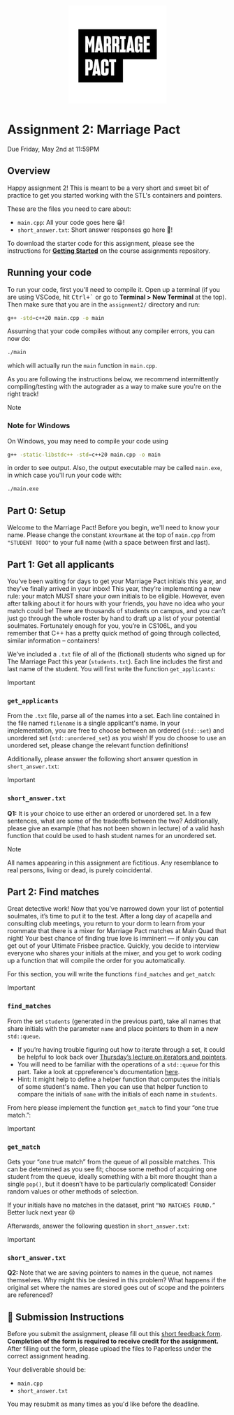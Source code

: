 <p align="center">
  <img src="docs/marriage_pact.png" alt="Marriage Pact Logo" />
</p>

# Assignment 2: Marriage Pact

Due Friday, May 2nd at 11:59PM

## Overview

Happy assignment 2! This is meant to be a very short and sweet bit of practice to get you started working with the STL's containers and pointers.

These are the files you need to care about:

- `main.cpp`: All your code goes here 😀!
- `short_answer.txt`: Short answer responses go here 📝!

To download the starter code for this assignment, please see the instructions for [**Getting Started**](../README.md#getting-started) on the course assignments repository.

## Running your code

To run your code, first you'll need to compile it. Open up a terminal (if you are using VSCode, hit <kbd>Ctrl+\`</kbd> or go to **Terminal > New Terminal** at the top). Then make sure that you are in the `assignment2/` directory and run:

```sh
g++ -std=c++20 main.cpp -o main
```

Assuming that your code compiles without any compiler errors, you can now do:

```sh
./main
```

which will actually run the `main` function in `main.cpp`.

As you are following the instructions below, we recommend intermittently compiling/testing with the autograder as a way to make sure you're on the right track!

> [!NOTE]
>
> ### Note for Windows
>
> On Windows, you may need to compile your code using
>
> ```sh
> g++ -static-libstdc++ -std=c++20 main.cpp -o main
> ```
>
> in order to see output. Also, the output executable may be called `main.exe`, in which case you'll run your code with:
>
> ```sh
> ./main.exe
> ```

## Part 0: Setup

Welcome to the Marriage Pact! Before you begin, we'll need to know your name. Please change the constant `kYourName` at the top of `main.cpp` from `"STUDENT TODO"` to your full name (with a space between first and last).

## Part 1: Get all applicants

You’ve been waiting for days to get your Marriage Pact initials this year, and they’ve finally arrived in your inbox! This year, they’re implementing a new rule: your match MUST share your own initials to be eligible. However, even after talking about it for hours with your friends, you have no idea who your match could be! There are thousands of students on campus, and you can’t just go through the whole roster by hand to draft up a list of your potential soulmates. Fortunately enough for you, you’re in CS106L, and you remember that C++ has a pretty quick method of going through collected, similar information – containers!

We’ve included a `.txt` file of all of the (fictional) students who signed up for The Marriage Pact this year (`students.txt`). Each line includes the first and last name of the student. You will first write the function `get_applicants`:

> [!IMPORTANT]
>
> ### `get_applicants`
>
> From the `.txt` file, parse all of the names into a set. Each line contained in the file named `filename` is a single applicant's name. In your implementation, you are free to choose between an ordered (`std::set`) and unordered set (`std::unordered_set`) as you wish! If you do choose to use an unordered set, please change the relevant function definitions!

Additionally, please answer the following short answer question in `short_answer.txt`:

> [!IMPORTANT]
>
> ### `short_answer.txt`
>
> **Q1:** It is your choice to use either an ordered or unordered set. In a few sentences, what are some of the tradeoffs between the two? Additionally, please give an example (that has not been shown in lecture) of a valid hash function that could be used to hash student names for an unordered set.

> [!NOTE]
> All names appearing in this assignment are fictitious. Any resemblance to real persons, living or dead, is purely coincidental.

## Part 2: Find matches

Great detective work! Now that you’ve narrowed down your list of potential soulmates, it’s time to put it to the test. After a long day of acapella and consulting club meetings, you return to your dorm to learn from your roommate that there is a mixer for Marriage Pact matches at Main Quad that night! Your best chance of finding true love is imminent — if only you can get out of your Ultimate Frisbee practice. Quickly, you decide to interview everyone who shares your initials at the mixer, and you get to work coding up a function that will compile the order for you automatically.

For this section, you will write the functions `find_matches` and `get_match`:

> [!IMPORTANT]
>
> ### `find_matches`
>
> From the set `students` (generated in the previous part), take all names that share initials with the parameter `name` and place pointers to them in a new `std::queue`.
>
> - If you’re having trouble figuring out how to iterate through a set, it could be helpful to look back over [Thursday’s lecture on iterators and pointers](https://office365stanford-my.sharepoint.com/:p:/g/personal/jtrb_stanford_edu/EbOKUV784rBHrO3JIhUSAUgBvuIGn5rSU8h3xbq-Q1JFfQ?e=BlZwa7).
> - You will need to be familiar with the operations of a `std::queue` for this part. Take a look at cppreference's documentation [here](https://en.cppreference.com/w/cpp/container/queue).
> - Hint: It might help to define a helper function that computes the initials of some student's name. Then you can use that helper function to compare the initials of `name` with the initials of each name in `students`.

From here please implement the function `get_match` to find your “one true match.”:

> [!IMPORTANT]
>
> ### `get_match`
>
> Gets your “one true match” from the queue of all possible matches. This can be determined as you see fit; choose some method of acquiring one student from the queue, ideally something with a bit more thought than a single `pop()`, but it doesn’t have to be particularly complicated! Consider random values or other methods of selection.
>
> If your initials have no matches in the dataset, print `“NO MATCHES FOUND.”` Better luck next year 😢

Afterwards, answer the following question in `short_answer.txt`:

> [!IMPORTANT]
>
> ### `short_answer.txt`
>
> **Q2:** Note that we are saving pointers to names in the queue, not names themselves. Why might this be desired in this problem? What happens if the original set where the names are stored goes out of scope and the pointers are referenced?

## 🚀 Submission Instructions

Before you submit the assignment, please fill out this [short feedback form](https://forms.gle/jTQSpVjesp1F6MEp6). **Completion of the form is required to receive credit for the assignment.** After filling out the form, please upload the files to Paperless under the correct assignment heading.

Your deliverable should be:

- `main.cpp`
- `short_answer.txt`

You may resubmit as many times as you'd like before the deadline.
